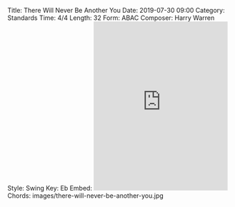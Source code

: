Title: There Will Never Be Another You
Date: 2019-07-30 09:00
Category: Standards
Time: 4/4
Length: 32
Form: ABAC
Composer: Harry Warren
Style: Swing
Key: Eb
Embed: <iframe src="https://open.spotify.com/embed/user/thatdavidmiller/playlist/2Jv4hsHgB0M7Uu9HUp6SpH" width="300" height="380" frameborder="0" allowtransparency="true" allow="encrypted-media"></iframe>
Chords: images/there-will-never-be-another-you.jpg
